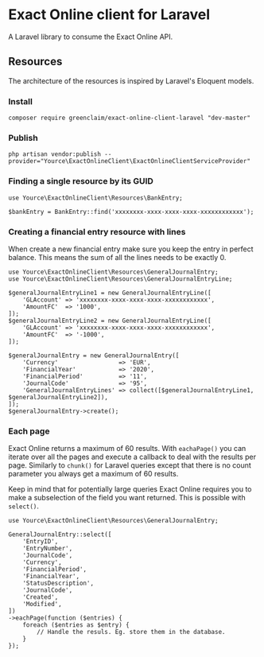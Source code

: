 # Exact Online client for Laravel
A Laravel library to consume the Exact Online API.

## Resources
The architecture of the resources is inspired by Laravel's Eloquent models.

### Install
````
composer require greenclaim/exact-online-client-laravel "dev-master"
````

### Publish
````
php artisan vendor:publish --provider="Yource\ExactOnlineClient\ExactOnlineClientServiceProvider"
````

### Finding a single resource by its GUID
````
use Yource\ExactOnlineClient\Resources\BankEntry;

$bankEntry = BankEntry::find('xxxxxxxx-xxxx-xxxx-xxxx-xxxxxxxxxxxx');
````

### Creating a financial entry resource with lines
When create a new financial entry make sure you keep the entry in perfect balance. This means the sum of all the
 lines needs to be exactly 0.
````
use Yource\ExactOnlineClient\Resources\GeneralJournalEntry;
use Yource\ExactOnlineClient\Resources\GeneralJournalEntryLine;

$generalJournalEntryLine1 = new GeneralJournalEntryLine([
    'GLAccount' => 'xxxxxxxx-xxxx-xxxx-xxxx-xxxxxxxxxxxx',
    'AmountFC'  => '1000',
]);
$generalJournalEntryLine2 = new GeneralJournalEntryLine([
    'GLAccount' => 'xxxxxxxx-xxxx-xxxx-xxxx-xxxxxxxxxxxx',
    'AmountFC'  => '-1000',
]);

$generalJournalEntry = new GeneralJournalEntry([
    'Currency'                 => 'EUR',
    'FinancialYear'            => '2020',
    'FinancialPeriod'          => '11',
    'JournalCode'              => '95',
    'GeneralJournalEntryLines' => collect([$generalJournalEntryLine1, $generalJournalEntryLine2]),
]);
$generalJournalEntry->create();
````

### Each page
Exact Online returns a maximum of 60 results. With `eachaPage()` you can iterate over all the pages and execute a
callback to deal with the results per page. Similarly to `chunk()` for Laravel queries except that there is no count
parameter you always get a maximum of 60 results.

Keep in mind that for potentially large queries Exact Online requires you to make a subselection of the field you want
returned. This is possible with `select()`.
````
use Yource\ExactOnlineClient\Resources\GeneralJournalEntry;

GeneralJournalEntry::select([
    'EntryID',
    'EntryNumber',
    'JournalCode',
    'Currency',
    'FinancialPeriod',
    'FinancialYear',
    'StatusDescription',
    'JournalCode',
    'Created',
    'Modified',
])
->eachPage(function ($entries) {
    foreach ($entries as $entry) {
        // Handle the resuls. Eg. store them in the database.
    }
});
````
